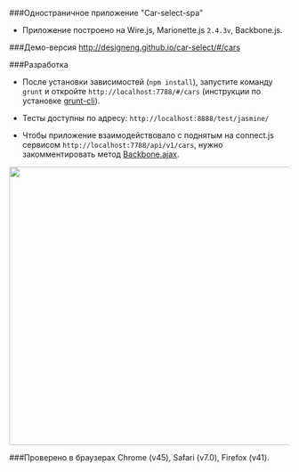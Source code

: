###Одностраничное приложение "Car-select-spa"

+ Приложение построено на Wire.js, Marionette.js `2.4.3v`, Backbone.js.

###Демо-версия
http://designeng.github.io/car-select/#/cars

###Разработка
+ После установки зависимостей (`npm install`), запустите команду `grunt` и откройте `http://localhost:7788/#/cars` (инструкции по установке [grunt-cli](http://gruntjs.com/getting-started)).

+ Тесты доступны по адресу: `http://localhost:8888/test/jasmine/`

+ Чтобы приложение взаимодействовало с поднятым на connect.js сервисом `http://localhost:7788/api/v1/cars`, нужно закомментировать метод [Backbone.ajax](https://github.com/designeng/car-select-spa/blob/master/client/coffee/bootstrap/hooks.coffee).

<div class="scheme"><a href="https://www.lucidchart.com/publicSegments/view/ad72fe85-195b-4cf4-bb5a-9d4612c7dba4/image.png" target="blank"><img src="https://www.lucidchart.com/publicSegments/view/ad72fe85-195b-4cf4-bb5a-9d4612c7dba4/image.png" width="550" height="500"/><a>

###Проверено в браузерах
Chrome (v45), Safari (v7.0), Firefox (v41).